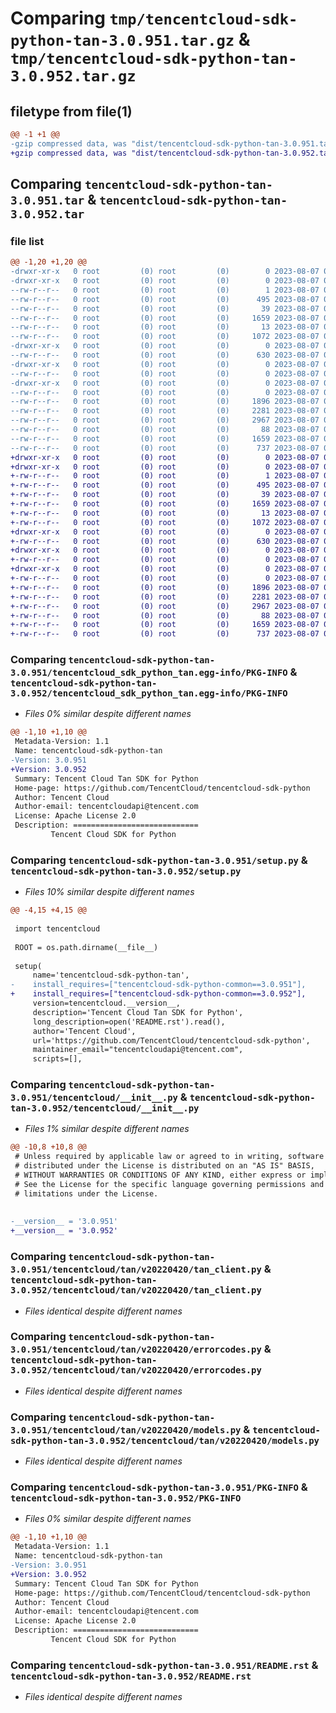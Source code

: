 # Comparing `tmp/tencentcloud-sdk-python-tan-3.0.951.tar.gz` & `tmp/tencentcloud-sdk-python-tan-3.0.952.tar.gz`

## filetype from file(1)

```diff
@@ -1 +1 @@
-gzip compressed data, was "dist/tencentcloud-sdk-python-tan-3.0.951.tar", last modified: Mon Aug  7 00:34:02 2023, max compression
+gzip compressed data, was "dist/tencentcloud-sdk-python-tan-3.0.952.tar", last modified: Mon Aug  7 09:02:04 2023, max compression
```

## Comparing `tencentcloud-sdk-python-tan-3.0.951.tar` & `tencentcloud-sdk-python-tan-3.0.952.tar`

### file list

```diff
@@ -1,20 +1,20 @@
-drwxr-xr-x   0 root         (0) root         (0)        0 2023-08-07 00:34:02.000000 tencentcloud-sdk-python-tan-3.0.951/
-drwxr-xr-x   0 root         (0) root         (0)        0 2023-08-07 00:34:02.000000 tencentcloud-sdk-python-tan-3.0.951/tencentcloud_sdk_python_tan.egg-info/
--rw-r--r--   0 root         (0) root         (0)        1 2023-08-07 00:34:02.000000 tencentcloud-sdk-python-tan-3.0.951/tencentcloud_sdk_python_tan.egg-info/dependency_links.txt
--rw-r--r--   0 root         (0) root         (0)      495 2023-08-07 00:34:02.000000 tencentcloud-sdk-python-tan-3.0.951/tencentcloud_sdk_python_tan.egg-info/SOURCES.txt
--rw-r--r--   0 root         (0) root         (0)       39 2023-08-07 00:34:02.000000 tencentcloud-sdk-python-tan-3.0.951/tencentcloud_sdk_python_tan.egg-info/requires.txt
--rw-r--r--   0 root         (0) root         (0)     1659 2023-08-07 00:34:02.000000 tencentcloud-sdk-python-tan-3.0.951/tencentcloud_sdk_python_tan.egg-info/PKG-INFO
--rw-r--r--   0 root         (0) root         (0)       13 2023-08-07 00:34:02.000000 tencentcloud-sdk-python-tan-3.0.951/tencentcloud_sdk_python_tan.egg-info/top_level.txt
--rw-r--r--   0 root         (0) root         (0)     1072 2023-08-07 00:34:02.000000 tencentcloud-sdk-python-tan-3.0.951/setup.py
-drwxr-xr-x   0 root         (0) root         (0)        0 2023-08-07 00:34:02.000000 tencentcloud-sdk-python-tan-3.0.951/tencentcloud/
--rw-r--r--   0 root         (0) root         (0)      630 2023-08-07 00:34:02.000000 tencentcloud-sdk-python-tan-3.0.951/tencentcloud/__init__.py
-drwxr-xr-x   0 root         (0) root         (0)        0 2023-08-07 00:34:02.000000 tencentcloud-sdk-python-tan-3.0.951/tencentcloud/tan/
--rw-r--r--   0 root         (0) root         (0)        0 2023-08-07 00:34:02.000000 tencentcloud-sdk-python-tan-3.0.951/tencentcloud/tan/__init__.py
-drwxr-xr-x   0 root         (0) root         (0)        0 2023-08-07 00:34:02.000000 tencentcloud-sdk-python-tan-3.0.951/tencentcloud/tan/v20220420/
--rw-r--r--   0 root         (0) root         (0)        0 2023-08-07 00:34:02.000000 tencentcloud-sdk-python-tan-3.0.951/tencentcloud/tan/v20220420/__init__.py
--rw-r--r--   0 root         (0) root         (0)     1896 2023-08-07 00:34:02.000000 tencentcloud-sdk-python-tan-3.0.951/tencentcloud/tan/v20220420/tan_client.py
--rw-r--r--   0 root         (0) root         (0)     2281 2023-08-07 00:34:02.000000 tencentcloud-sdk-python-tan-3.0.951/tencentcloud/tan/v20220420/errorcodes.py
--rw-r--r--   0 root         (0) root         (0)     2967 2023-08-07 00:34:02.000000 tencentcloud-sdk-python-tan-3.0.951/tencentcloud/tan/v20220420/models.py
--rw-r--r--   0 root         (0) root         (0)       88 2023-08-07 00:34:02.000000 tencentcloud-sdk-python-tan-3.0.951/setup.cfg
--rw-r--r--   0 root         (0) root         (0)     1659 2023-08-07 00:34:02.000000 tencentcloud-sdk-python-tan-3.0.951/PKG-INFO
--rw-r--r--   0 root         (0) root         (0)      737 2023-08-07 00:34:02.000000 tencentcloud-sdk-python-tan-3.0.951/README.rst
+drwxr-xr-x   0 root         (0) root         (0)        0 2023-08-07 09:02:04.000000 tencentcloud-sdk-python-tan-3.0.952/
+drwxr-xr-x   0 root         (0) root         (0)        0 2023-08-07 09:02:04.000000 tencentcloud-sdk-python-tan-3.0.952/tencentcloud_sdk_python_tan.egg-info/
+-rw-r--r--   0 root         (0) root         (0)        1 2023-08-07 09:02:04.000000 tencentcloud-sdk-python-tan-3.0.952/tencentcloud_sdk_python_tan.egg-info/dependency_links.txt
+-rw-r--r--   0 root         (0) root         (0)      495 2023-08-07 09:02:04.000000 tencentcloud-sdk-python-tan-3.0.952/tencentcloud_sdk_python_tan.egg-info/SOURCES.txt
+-rw-r--r--   0 root         (0) root         (0)       39 2023-08-07 09:02:04.000000 tencentcloud-sdk-python-tan-3.0.952/tencentcloud_sdk_python_tan.egg-info/requires.txt
+-rw-r--r--   0 root         (0) root         (0)     1659 2023-08-07 09:02:04.000000 tencentcloud-sdk-python-tan-3.0.952/tencentcloud_sdk_python_tan.egg-info/PKG-INFO
+-rw-r--r--   0 root         (0) root         (0)       13 2023-08-07 09:02:04.000000 tencentcloud-sdk-python-tan-3.0.952/tencentcloud_sdk_python_tan.egg-info/top_level.txt
+-rw-r--r--   0 root         (0) root         (0)     1072 2023-08-07 09:02:04.000000 tencentcloud-sdk-python-tan-3.0.952/setup.py
+drwxr-xr-x   0 root         (0) root         (0)        0 2023-08-07 09:02:04.000000 tencentcloud-sdk-python-tan-3.0.952/tencentcloud/
+-rw-r--r--   0 root         (0) root         (0)      630 2023-08-07 09:02:04.000000 tencentcloud-sdk-python-tan-3.0.952/tencentcloud/__init__.py
+drwxr-xr-x   0 root         (0) root         (0)        0 2023-08-07 09:02:04.000000 tencentcloud-sdk-python-tan-3.0.952/tencentcloud/tan/
+-rw-r--r--   0 root         (0) root         (0)        0 2023-08-07 09:02:04.000000 tencentcloud-sdk-python-tan-3.0.952/tencentcloud/tan/__init__.py
+drwxr-xr-x   0 root         (0) root         (0)        0 2023-08-07 09:02:04.000000 tencentcloud-sdk-python-tan-3.0.952/tencentcloud/tan/v20220420/
+-rw-r--r--   0 root         (0) root         (0)        0 2023-08-07 09:02:04.000000 tencentcloud-sdk-python-tan-3.0.952/tencentcloud/tan/v20220420/__init__.py
+-rw-r--r--   0 root         (0) root         (0)     1896 2023-08-07 09:02:04.000000 tencentcloud-sdk-python-tan-3.0.952/tencentcloud/tan/v20220420/tan_client.py
+-rw-r--r--   0 root         (0) root         (0)     2281 2023-08-07 09:02:04.000000 tencentcloud-sdk-python-tan-3.0.952/tencentcloud/tan/v20220420/errorcodes.py
+-rw-r--r--   0 root         (0) root         (0)     2967 2023-08-07 09:02:04.000000 tencentcloud-sdk-python-tan-3.0.952/tencentcloud/tan/v20220420/models.py
+-rw-r--r--   0 root         (0) root         (0)       88 2023-08-07 09:02:04.000000 tencentcloud-sdk-python-tan-3.0.952/setup.cfg
+-rw-r--r--   0 root         (0) root         (0)     1659 2023-08-07 09:02:04.000000 tencentcloud-sdk-python-tan-3.0.952/PKG-INFO
+-rw-r--r--   0 root         (0) root         (0)      737 2023-08-07 09:02:04.000000 tencentcloud-sdk-python-tan-3.0.952/README.rst
```

### Comparing `tencentcloud-sdk-python-tan-3.0.951/tencentcloud_sdk_python_tan.egg-info/PKG-INFO` & `tencentcloud-sdk-python-tan-3.0.952/tencentcloud_sdk_python_tan.egg-info/PKG-INFO`

 * *Files 0% similar despite different names*

```diff
@@ -1,10 +1,10 @@
 Metadata-Version: 1.1
 Name: tencentcloud-sdk-python-tan
-Version: 3.0.951
+Version: 3.0.952
 Summary: Tencent Cloud Tan SDK for Python
 Home-page: https://github.com/TencentCloud/tencentcloud-sdk-python
 Author: Tencent Cloud
 Author-email: tencentcloudapi@tencent.com
 License: Apache License 2.0
 Description: ============================
         Tencent Cloud SDK for Python
```

### Comparing `tencentcloud-sdk-python-tan-3.0.951/setup.py` & `tencentcloud-sdk-python-tan-3.0.952/setup.py`

 * *Files 10% similar despite different names*

```diff
@@ -4,15 +4,15 @@
 
 import tencentcloud
 
 ROOT = os.path.dirname(__file__)
 
 setup(
     name='tencentcloud-sdk-python-tan',
-    install_requires=["tencentcloud-sdk-python-common==3.0.951"],
+    install_requires=["tencentcloud-sdk-python-common==3.0.952"],
     version=tencentcloud.__version__,
     description='Tencent Cloud Tan SDK for Python',
     long_description=open('README.rst').read(),
     author='Tencent Cloud',
     url='https://github.com/TencentCloud/tencentcloud-sdk-python',
     maintainer_email="tencentcloudapi@tencent.com",
     scripts=[],
```

### Comparing `tencentcloud-sdk-python-tan-3.0.951/tencentcloud/__init__.py` & `tencentcloud-sdk-python-tan-3.0.952/tencentcloud/__init__.py`

 * *Files 1% similar despite different names*

```diff
@@ -10,8 +10,8 @@
 # Unless required by applicable law or agreed to in writing, software
 # distributed under the License is distributed on an "AS IS" BASIS,
 # WITHOUT WARRANTIES OR CONDITIONS OF ANY KIND, either express or implied.
 # See the License for the specific language governing permissions and
 # limitations under the License.
 
 
-__version__ = '3.0.951'
+__version__ = '3.0.952'
```

### Comparing `tencentcloud-sdk-python-tan-3.0.951/tencentcloud/tan/v20220420/tan_client.py` & `tencentcloud-sdk-python-tan-3.0.952/tencentcloud/tan/v20220420/tan_client.py`

 * *Files identical despite different names*

### Comparing `tencentcloud-sdk-python-tan-3.0.951/tencentcloud/tan/v20220420/errorcodes.py` & `tencentcloud-sdk-python-tan-3.0.952/tencentcloud/tan/v20220420/errorcodes.py`

 * *Files identical despite different names*

### Comparing `tencentcloud-sdk-python-tan-3.0.951/tencentcloud/tan/v20220420/models.py` & `tencentcloud-sdk-python-tan-3.0.952/tencentcloud/tan/v20220420/models.py`

 * *Files identical despite different names*

### Comparing `tencentcloud-sdk-python-tan-3.0.951/PKG-INFO` & `tencentcloud-sdk-python-tan-3.0.952/PKG-INFO`

 * *Files 0% similar despite different names*

```diff
@@ -1,10 +1,10 @@
 Metadata-Version: 1.1
 Name: tencentcloud-sdk-python-tan
-Version: 3.0.951
+Version: 3.0.952
 Summary: Tencent Cloud Tan SDK for Python
 Home-page: https://github.com/TencentCloud/tencentcloud-sdk-python
 Author: Tencent Cloud
 Author-email: tencentcloudapi@tencent.com
 License: Apache License 2.0
 Description: ============================
         Tencent Cloud SDK for Python
```

### Comparing `tencentcloud-sdk-python-tan-3.0.951/README.rst` & `tencentcloud-sdk-python-tan-3.0.952/README.rst`

 * *Files identical despite different names*

